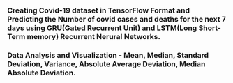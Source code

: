 ### Creating Covid-19 dataset in TensorFlow Format and Predicting the Number of covid cases and deaths for the next 7 days using GRU(Gated Recurrent Unit) and LSTM(Long Short-Term memory) Recurrent Nerural Networks.
### Data Analysis and Visualization - Mean, Median, Standard Deviation, Variance, Absolute Average Deviation, Median Absolute Deviation.
